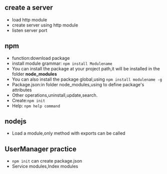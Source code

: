 ## create a server
* load http module
* create server using http module
* listen server port

## npm
* function:download package
* install module grammar:  `npm install Modulename`
* You can install the package at your project path,it will be installed in the folder **node_modules**
* You can also install the package global,using  `npm install modulename -g`
* Package.json:in folder node_modules,using to define package's attributes
* Other operations,uninstall,update,search.
* Create:`npm init`
* Help: `npm help command`

## nodejs 
* Load a module,only method with exports can be called

## UserManager practice
* `npm init` can create package.json
* Service modules,Index modules